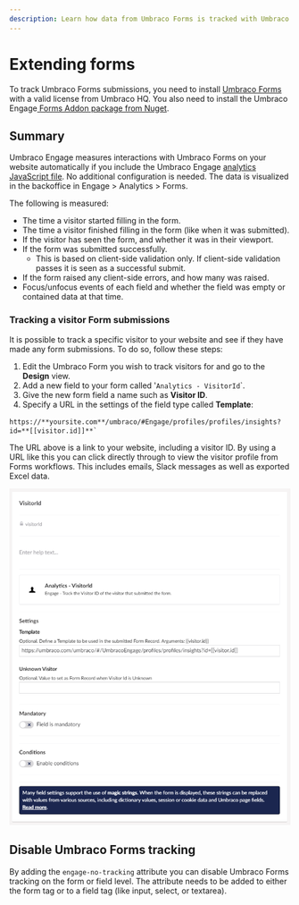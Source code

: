 ```yaml
---
description: Learn how data from Umbraco Forms is tracked with Umbraco Engage.
---
```


# Extending forms

To track Umbraco Forms submissions, you need to install [Umbraco Forms](https://umbraco.com/products/add-ons/forms/) with a valid license from Umbraco HQ. You also need to install the Umbraco Engage[ Forms Addon package from Nuget](https://www.nuget.org/packages/Umbraco.Engage.UmbracoForms).

## Summary

Umbraco Engage measures interactions with Umbraco Forms on your website automatically if you include the Umbraco Engage [analytics JavaScript file](client-side-events-and-additional-javascript-files/additional-measurements-with-the-analytics-scripts.md). No additional configuration is needed. The data is visualized in the backoffice in Engage > Analytics > Forms.

The following is measured:

* The time a visitor started filling in the form.
* The time a visitor finished filling in the form (like when it was submitted).
* If the visitor has seen the form, and whether it was in their viewport.
* If the form was submitted successfully.
  * This is based on client-side validation only. If client-side validation passes it is seen as a successful submit.
* If the form raised any client-side errors, and how many was raised.
* Focus/unfocus events of each field and whether the field was empty or contained data at that time.

### Tracking a visitor Form submissions

It is possible to track a specific visitor to your website and see if they have made any form submissions. To do so, follow these steps:

1. Edit the Umbraco Form you wish to track visitors for and go to the **Design** view.
2. Add a new field to your form called '`Analytics - VisitorId`\`.
3. Give the new form field a name such as **Visitor ID**.
4. Specify a URL in the settings of the field type called **Template**:

```console
https://**yoursite.com**/umbraco/#Engage/profiles/profiles/insights?id=**[[visitor.id]]**`
```

The URL above is a link to your website, including a visitor ID. By using a URL like this you can click directly through to view the visitor profile from Forms workflows. This includes emails, Slack messages as well as exported Excel data.

![Visitor Form Submissions - Design view](../../.gitbook/assets/engage-analytics-forms-visitor-id2.png)

## Disable Umbraco Forms tracking

By adding the `engage-no-tracking` attribute you can disable Umbraco Forms tracking on the form or field level. The attribute needs to be added to either the form tag or to a field tag (like input, select, or textarea).
